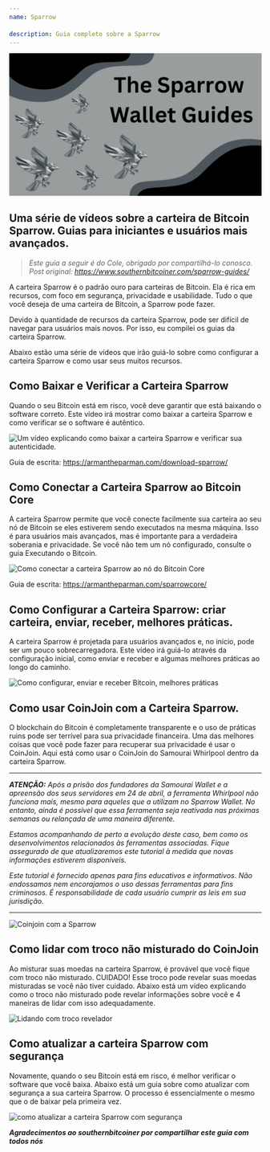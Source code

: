 ```yaml
---
name: Sparrow

description: Guia completo sobre a Sparrow
---
```


![capa](assets/cover.webp)

## Uma série de vídeos sobre a carteira de Bitcoin Sparrow. Guias para iniciantes e usuários mais avançados.

> _Este guia a seguir é do Cole, obrigado por compartilhá-lo conosco. Post original: https://www.southernbitcoiner.com/sparrow-guides/_

A carteira Sparrow é o padrão ouro para carteiras de Bitcoin. Ela é rica em recursos, com foco em segurança, privacidade e usabilidade. Tudo o que você deseja de uma carteira de Bitcoin, a Sparrow pode fazer.

Devido à quantidade de recursos da carteira Sparrow, pode ser difícil de navegar para usuários mais novos. Por isso, eu compilei os guias da carteira Sparrow.

Abaixo estão uma série de vídeos que irão guiá-lo sobre como configurar a carteira Sparrow e como usar seus muitos recursos.

## Como Baixar e Verificar a Carteira Sparrow

Quando o seu Bitcoin está em risco, você deve garantir que está baixando o software correto. Este vídeo irá mostrar como baixar a carteira Sparrow e como verificar se o software é autêntico.

![Um vídeo explicando como baixar a carteira Sparrow e verificar sua autenticidade.](https://www.youtube.com/watch?v=MyDMvjGFdDE)

Guia de escrita: https://armantheparman.com/download-sparrow/

## Como Conectar a Carteira Sparrow ao Bitcoin Core

A carteira Sparrow permite que você conecte facilmente sua carteira ao seu nó de Bitcoin se eles estiverem sendo executados na mesma máquina. Isso é para usuários mais avançados, mas é importante para a verdadeira soberania e privacidade. Se você não tem um nó configurado, consulte o guia Executando o Bitcoin.

![Como conectar a carteira Sparrow ao nó do Bitcoin Core](https://www.youtube.com/watch?v=9Aw6OAXxE_Y)

Guia de escrita: https://armantheparman.com/sparrowcore/

## Como Configurar a Carteira Sparrow: criar carteira, enviar, receber, melhores práticas.

A carteira Sparrow é projetada para usuários avançados e, no início, pode ser um pouco sobrecarregadora. Este vídeo irá guiá-lo através da configuração inicial, como enviar e receber e algumas melhores práticas ao longo do caminho.

![Como configurar, enviar e receber Bitcoin, melhores práticas](https://youtu.be/7QCKSPIq0Ac)

## Como usar CoinJoin com a Carteira Sparrow.

O blockchain do Bitcoin é completamente transparente e o uso de práticas ruins pode ser terrível para sua privacidade financeira. Uma das melhores coisas que você pode fazer para recuperar sua privacidade é usar o CoinJoin. Aqui está como usar o CoinJoin do Samourai Whirlpool dentro da carteira Sparrow.

---

***ATENÇÃO:** Após a prisão dos fundadores da Samourai Wallet e a apreensão dos seus servidores em 24 de abril, a ferramenta Whirlpool não funciona mais, mesmo para aqueles que a utilizam no Sparrow Wallet. No entanto, ainda é possível que essa ferramenta seja reativada nas próximas semanas ou relançada de uma maneira diferente.*

_Estamos acompanhando de perto a evolução deste caso, bem como os desenvolvimentos relacionados às ferramentas associadas. Fique assegurado de que atualizaremos este tutorial à medida que novas informações estiverem disponíveis._

_Este tutorial é fornecido apenas para fins educativos e informativos. Não endossamos nem encorajamos o uso dessas ferramentas para fins criminosos. É responsabilidade de cada usuário cumprir as leis em sua jurisdição._

---

![Coinjoin com a Sparrow](https://youtu.be/p24SxLI1ews)

## Como lidar com troco não misturado do CoinJoin

Ao misturar suas moedas na carteira Sparrow, é provável que você fique com troco não misturado. CUIDADO! Esse troco pode revelar suas moedas misturadas se você não tiver cuidado. Abaixo está um vídeo explicando como o troco não misturado pode revelar informações sobre você e 4 maneiras de lidar com isso adequadamente.

![Lidando com troco revelador](https://youtu.be/dnzZtgNQS0g)

## Como atualizar a carteira Sparrow com segurança

Novamente, quando o seu Bitcoin está em risco, é melhor verificar o software que você baixa. Abaixo está um guia sobre como atualizar com segurança a sua carteira Sparrow. O processo é essencialmente o mesmo que o de baixar pela primeira vez.

![como atualizar a carteira Sparrow com segurança](https://youtu.be/IThaolnDgSo)

**_Agradecimentos ao southernbitcoiner por compartilhar este guia com todos nós_**
